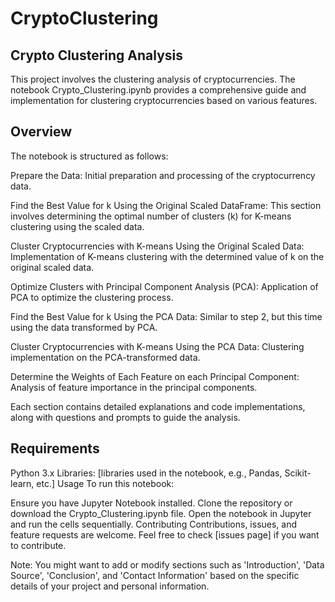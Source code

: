 # CryptoClustering

## Crypto Clustering Analysis
This project involves the clustering analysis of cryptocurrencies. The notebook Crypto_Clustering.ipynb provides a comprehensive guide and implementation for clustering cryptocurrencies based on various features.

## Overview
The notebook is structured as follows:

Prepare the Data: Initial preparation and processing of the cryptocurrency data.

Find the Best Value for k Using the Original Scaled DataFrame: This section involves determining the optimal number of clusters (k) for K-means clustering using the scaled data.

Cluster Cryptocurrencies with K-means Using the Original Scaled Data: Implementation of K-means clustering with the determined value of k on the original scaled data.

Optimize Clusters with Principal Component Analysis (PCA): Application of PCA to optimize the clustering process.

Find the Best Value for k Using the PCA Data: Similar to step 2, but this time using the data transformed by PCA.

Cluster Cryptocurrencies with K-means Using the PCA Data: Clustering implementation on the PCA-transformed data.

Determine the Weights of Each Feature on each Principal Component: Analysis of feature importance in the principal components.

Each section contains detailed explanations and code implementations, along with questions and prompts to guide the analysis.

## Requirements
Python 3.x
Libraries: [libraries used in the notebook, e.g., Pandas, Scikit-learn, etc.]
Usage
To run this notebook:

Ensure you have Jupyter Notebook installed.
Clone the repository or download the Crypto_Clustering.ipynb file.
Open the notebook in Jupyter and run the cells sequentially.
Contributing
Contributions, issues, and feature requests are welcome. Feel free to check [issues page] if you want to contribute.

Note: You might want to add or modify sections such as 'Introduction', 'Data Source', 'Conclusion', and 'Contact Information' based on the specific details of your project and personal information. ​
